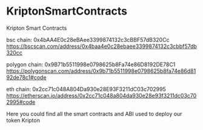 # KriptonSmartContracts
Kripton Smart Contracts 

bsc chain: 0x4bAA4E0c28eBAee3399874132c3cBBF57dB320Cc 
https://bscscan.com/address/0x4baa4e0c28ebaee3399874132c3cbbf57db320cc

polygon chain: 0x9B71b5511998e0798625b8Fa74e86D8192DE78C1 
https://polygonscan.com/address/0x9b71b5511998e0798625b8fa74e86d8192de78c1#code

eth chain: 0x2cc71c048A804Da930e28E93F3211dC03c702995 
https://etherscan.io/address/0x2cc71c048a804da930e28e93f3211dc03c702995#code

Here you could find all the smart contracts and ABI used to deploy our token Kripton
